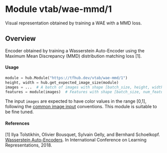 # Module vtab/&zwnj;wae-mmd/1
Visual representation obtained by training a WAE with a MMD loss.

<!-- asset-path: https://storage.googleapis.com/vtab/wae-mmd/1.tar.gz -->
<!-- dataset: imagenet-ilsvrc-2012-cls -->
<!-- module-type: image-feature-vector -->
<!-- task: image-feature-vector -->
<!-- network-architecture: wae -->
<!-- fine-tunable: true -->
<!-- format: hub -->


## Overview
Encoder obtained by training a Wasserstein Auto-Encoder using the
Maximum Mean Discrepancy (MMD) distribution matching loss [1].

#### Usage

```python
module = hub.Module("https://tfhub.dev/vtab/wae-mmd/1")
height, width = hub.get_expected_image_size(module)
images = ...  # A batch of images with shape [batch_size, height, width, 3].
features = module(images)  # Features with shape [batch_size, num_features].
```

The input `images` are expected to have color values in the range [0,1], following
the [common image input](https://www.tensorflow.org/hub/common_signatures/images#input) conventions.
This module is suitable to be fine tuned.

#### References
[1] Ilya Tolstikhin, Olivier Bousquet, Sylvain Gelly, and Bernhard Schoelkopf.
[Wasserstein Auto-Encoders](https://openreview.net/forum?id=HkL7n1-0b).
In International Conference on Learning Representations, 2018.

